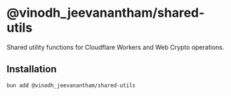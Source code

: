 # @vinodh_jeevanantham/shared-utils

Shared utility functions for Cloudflare Workers and Web Crypto operations.

## Installation

```bash
bun add @vinodh_jeevanantham/shared-utils